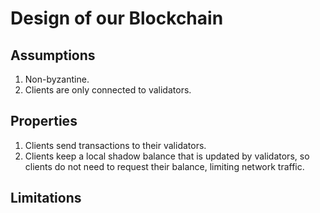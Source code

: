 # Design of our Blockchain

## Assumptions
1. Non-byzantine. 
2. Clients are only connected to validators. 

## Properties
1. Clients send transactions to their validators. 
2. Clients keep a local shadow balance that is updated by validators, so clients do not need to request their balance, limiting network traffic. 

## Limitations
